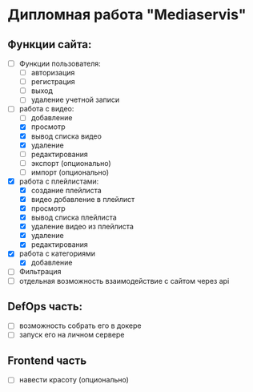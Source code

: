 # Дипломная работа "Mediaservis"

## Функции сайта:

- [ ] Функции пользователя:
  - [ ] авторизация
  - [ ] регистрация
  - [ ] выход
  - [ ] удаление учетной записи
- [ ] работа с видео:
  - [ ] добавление
  - [x] просмотр
  - [x] вывод списка видео
  - [x] удаление
  - [ ] редактирования
  - [ ] экспорт (опционально)
  - [ ] импорт (опционально)
- [x] работа с плейлистами:
  - [x] создание плейлиста
  - [x] видео добавление в плейлист
  - [x] просмотр
  - [x] вывод списка плейлиста
  - [x] удаление видео из плейлиста
  - [x] удаление
  - [x] редактирования
- [x] работа с категориями
  - [x] добавление
- [ ] Фильтрация  
- [ ] отдельная возможность взаимодействие с сайтом через api

## DefOps часть:

- [ ] возможность собрать его в докере
- [ ] запуск его на личном сервере

## Frontend часть

- [ ] навести красоту (опционально)
